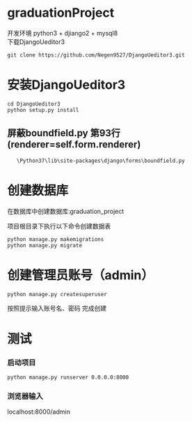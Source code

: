 # graduationProject
开发环境
python3 + djiango2 + mysql8  
下载DjangoUeditor3  
```angular2html
git clone https://github.com/Negen9527/DjangoUeditor3.git
```
# 安装DjangoUeditor3
```angular2html
cd DjangoUeditor3
python setup.py install 
```
## 屏蔽boundfield.py  第93行(renderer=self.form.renderer) 
```angular2html
   \Python37\lib\site-packages\django\forms\boundfield.py
```


# 创建数据库
在数据库中创建数据库:graduation_project

项目根目录下执行以下命令创建数据表
```angular2html
python manage.py makemigrations
python manage.py migrate
```

# 创建管理员账号（admin）
```angular2html
python manage.py createsuperuser
```
按照提示输入账号名、密码
完成创建

# 测试  
### 启动项目
```angular2html
python manage.py runserver 0.0.0.0:8000
```
### 浏览器输入   
localhost:8000/admin







